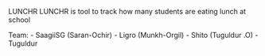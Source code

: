 LUNCHR
LUNCHR is tool to track how many students are eating lunch at school

Team:
        - SaagiiSG (Saran-Ochir)
        - Ligro (Munkh-Orgil)
        - Shito (Tuguldur .O)
        - Tuguldur

